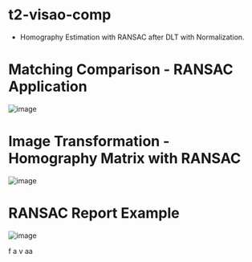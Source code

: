 # t2-visao-comp

- Homography Estimation with RANSAC after DLT with Normalization.


# Matching Comparison - RANSAC Application
  
![image](https://github.com/user-attachments/assets/69249bae-59a3-4e21-b50a-498b575afb07)

# Image Transformation - Homography Matrix with RANSAC
  
![image](https://github.com/user-attachments/assets/c9806fdd-728d-4a05-b2c2-6b74181c9d7f)

# RANSAC Report Example
  
![image](https://github.com/user-attachments/assets/be7ea9b7-2379-49f5-9267-07b334e54aeb)

f
a
v
aa
